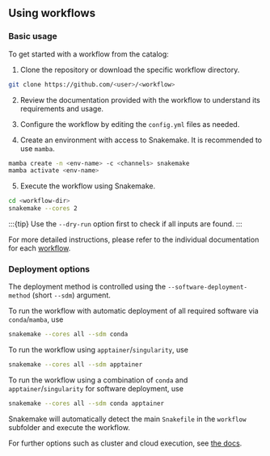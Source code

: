 
## Using workflows

### Basic usage

To get started with a workflow from the catalog:

1. Clone the repository or download the specific workflow directory.

```bash
git clone https://github.com/<user>/<workflow>
```

2. Review the documentation provided with the workflow to understand its requirements and usage.

3. Configure the workflow by editing the `config.yml` files as needed.

4. Create an environment with access to Snakemake. It is recommended to use `mamba`.

```bash
mamba create -n <env-name> -c <channels> snakemake
mamba activate <env-name>
```

5. Execute the workflow using Snakemake.

```bash
cd <workflow-dir>
snakemake --cores 2
```

:::{tip}
Use the `--dry-run` option first to check if all inputs are found.
:::

For more detailed instructions, please refer to the individual documentation for each [workflow](<all_standardized_workflows>).

### Deployment options

The deployment method is controlled using the `--software-deployment-method` (short `--sdm`) argument.

To run the workflow with automatic deployment of all required software via `conda`/`mamba`, use

```bash
snakemake --cores all --sdm conda
```

To run the workflow using `apptainer`/`singularity`, use

```bash
snakemake --cores all --sdm apptainer
```

To run the workflow using a combination of `conda` and `apptainer`/`singularity` for software deployment, use

```bash
snakemake --cores all --sdm conda apptainer
```

Snakemake will automatically detect the main `Snakefile` in the `workflow` subfolder and execute the workflow.

For further options such as cluster and cloud execution, see [the docs](https://snakemake.readthedocs.io/).
